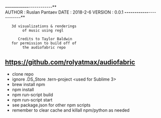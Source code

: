   ***------------**------------***   
           AUTHOR : Ruslan Pantaev
             DATE : 2018-2-6
          VERSION : 0.0.1
      ***------------**------------***

       3d visualizations & renderings
            of music using regl
             
          Credits to Taylor Baldwin
       for permission to build off of
            the audiofabric repo
   https://github.com/rolyatmax/audiofabric   
   ---   
* clone repo
* ignore
   .DS_Store
   .tern-project <used for Sublime 3>
* brew install npm
* npm install <nodes as needed>
* npm run-script build
* npm run-script start <for real-time dev using budo>
* see package.json for other npm scripts
* remember to clear cache and killall npm/python as needed       
